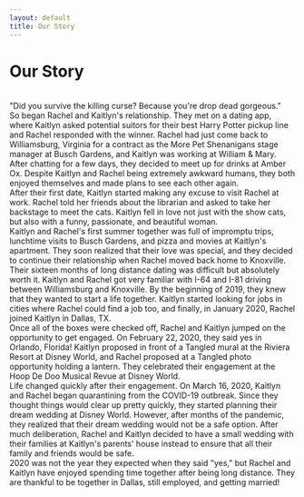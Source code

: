 ```yaml
---
layout: default
title: Our Story
---
```


# Our Story

<br/>
"Did you survive the killing curse? Because you're drop dead gorgeous."

<br/>
So began Rachel and Kaitlyn's relationship. They met on a dating app, where Kaitlyn asked potential suitors for their best Harry Potter pickup line and Rachel responded with the winner. Rachel had just come back to Williamsburg, Virginia for a contract as the More Pet Shenanigans stage manager at Busch Gardens, and Kaitlyn was working at William & Mary. After chatting for a few days, they decided to meet up for drinks at Amber Ox. Despite Kaitlyn and Rachel being extremely awkward humans, they both enjoyed themselves and made plans to see each other again.

<br/>
After their first date, Kaitlyn started making any excuse to visit Rachel at work. Rachel told her friends about the librarian and asked to take her backstage to meet the cats. Kaitlyn fell in love not just with the show cats, but also with a funny, passionate, and beautiful woman.

<br/>
Kaitlyn and Rachel's first summer together was full of impromptu trips, lunchtime visits to Busch Gardens, and pizza and movies at Kaitlyn's apartment. They soon realized that their love was special, and they decided to continue their relationship when Rachel moved back home to Knoxville.

<br/>
Their sixteen months of long distance dating was difficult but absolutely worth it. Kaitlyn and Rachel got very familiar with I-64 and I-81 driving between Williamsburg and Knoxville. By the beginning of 2019, they knew that they wanted to start a life together. Kaitlyn started looking for jobs in cities where Rachel could find a job too, and finally, in January 2020, Rachel joined Kaitlyn in Dallas, TX.

<br/>
Once all of the boxes were checked off, Rachel and Kaitlyn jumped on the opportunity to get engaged. On February 22, 2020, they said yes in Orlando, Florida! Kaitlyn proposed in front of a Tangled mural at the Riviera Resort at Disney World, and Rachel proposed at a Tangled photo opportunity holding a lantern. They celebrated their engagement at the Hoop De Doo Musical Revue at Disney World. 

<br/>
Life changed quickly after their engagement. On March 16, 2020, Kaitlyn and Rachel began quarantining from the COVID-19 outbreak. Since they thought things would clear up pretty quickly, they started planning their dream wedding at Disney World. However, after months of the pandemic, they realized that their dream wedding would not be a safe option. After much deliberation, Rachel and Kaitlyn decided to have a small wedding with their families at Kaitlyn's parents' house instead to ensure that all their family and friends would be safe.

<br/>
2020 was not the year they expected when they said "yes," but Rachel and Kaitlyn have enjoyed spending time together after being long distance. They are thankful to be together in Dallas, still employed, and getting married!